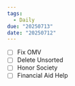 ```yaml
---
tags:
  - Daily
due: "20250713"
date: "20250712"
---
```

- [ ] Fix OMV
- [ ] Delete Unsorted
- [ ] Honor Society
- [ ] Financial Aid Help